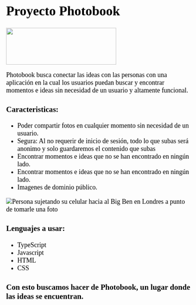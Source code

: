 <!DOCTYPE html>
<html>
        <font color="#000000" size="4" face="Poppins">
            <h1>Proyecto Photobook</h1>
                <img src="https://i.imgur.com/xQMSaS4.png" height="100px" width="300px">
            <p>Photobook busca conectar las ideas con las personas con una aplicación en 
                la cual los usuarios puedan buscar y encontrar momentos e ideas sin necesidad de un usuario 
                y altamente funcional.</p>
            <h3>Caracteristicas:</h3>
            <ul>
                <li>Poder compartir fotos en cualquier momento sin necesidad de un usuario.</li>
                <li>Segura: Al no requerir de inicio de sesión, todo lo que subas será anonimo y solo guardaremos el contenido que subas</li>
                <li>Encontrar momentos e ideas que no se han encontrado en ningún lado.</li>
                <li>Encontrar momentos e ideas que no se han encontrado en ningún lado.</li>
                <li>Imagenes de dominio público.</li>
            </ul>
            <img src="https://larazon.co/wp-content/uploads/2018/01/Fotograf%C3%ADasCelular2.jpg" alt="Persona sujetando su celular hacia al Big Ben en Londres a punto de tomarle una foto">
            <h3>Lenguajes a usar:</h3>
            <ul>
                <li>TypeScript</li>
                <li>Javascript</li>
                <li>HTML</li>
                <li>CSS</li>
            </ul>
                <h3>Con esto buscamos hacer de Photobook, un lugar donde las ideas se encuentran.</h3>
        </font>
    </body>

</html>
